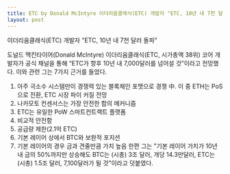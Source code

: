```yaml
---
title: ETC by Donald McIntyre 이더리움클래식(ETC) 개발자 "ETC, 10년 내 7천 달러 돌파"
layout: post
---
```


이더리움클래식(ETC) 개발자 "ETC, 10년 내 7천 달러 돌파"

도널드 맥킨타이어(Donald McIntyre) 이더리움클래식(ETC, 시가총액 38위) 코어 개발자가 공식 채널을 통해 “ETC가 향후 10년 내 7,000달러를 넘어설 것”이라고 전망했다. 이와 관련 그는 7가지 근거를 들었다.


1. 아주 극소수 시스템만이 경쟁력 있는 블록체인 포맷으로 경쟁 中. 이 중 ETH는 PoS으로 전환, ETC 시장 파이 커질 전망
2. 나카모토 컨센서스는 가장 안전한 합의 메커니즘
3. ETC는 유일한 PoW 스마트컨트랙트 플랫폼
4. 비교적 안전함
5. 공급량 제한(2.1억 ETC)
6. 기본 레이어 상에서 BTC와 보완적 포지션
7. 기본 레이어의 경우 금과 견줄만큼 가치 높음
한편 그는 "기본 레이어 가치가 10년 내 금의 50%까지만 상승해도 BTC는 (시총) 3조 달러, 개당 14.3만달러, ETC는 (시총) 1.5조 달러, 7,100달러가 될 것"이라고 덧붙였다.
